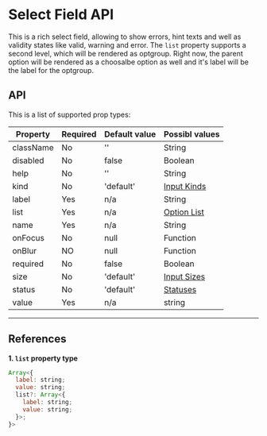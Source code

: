 # Select Field API

This is a rich select field, allowing to show errors,
hint texts and well as validity states like valid, warning and error.
The `list` property supports a second level, which will be rendered as
optgroup. Right now, the parent option will be rendered as a choosalbe option
as well and it's label will be the label for the optgroup.

## API

This is a list of supported prop types:

| Property    | Required | Default value | Possibl values |
|-------------|----------|---------------|--------------- |
| className   | No       | ''            | String |
| disabled    | No       | false         | Boolean |
| help        | No       | ''            | String |
| kind        | No       | 'default'     | [Input Kinds](./constants.md#input-kinds) |
| label       | Yes      | n/a           | String |
| list        | Yes      | n/a           | [Option List](#references-1) |
| name        | Yes      | n/a           | String |
| onFocus     | No       | null          | Function |
| onBlur      | NO       | null          | Function |
| required    | No       | false         | Boolean |
| size        | No       | 'default'     | [Input Sizes](./constants.md#input-sizes) |
| status      | No       | 'default'     | [Statuses](./constants.md#statuses) |
| value       | Yes      | n/a           | string |

<hr>

<a id="references-1"></a>
## References
**1. `list` property type**

```js
Array<{
  label: string;
  value: string;
  list?: Array<{
    label: string;
    value: string;
  }>;
}>
```
